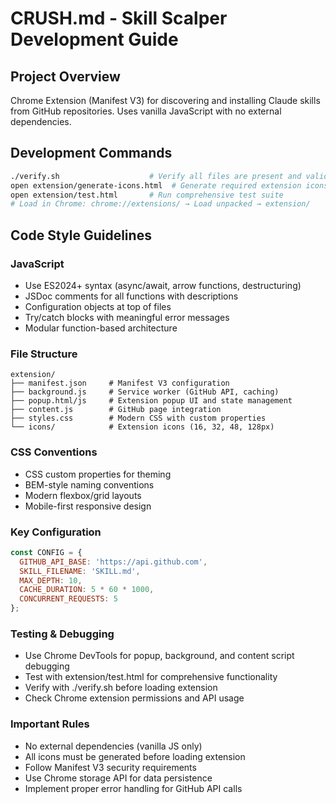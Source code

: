 # CRUSH.md - Skill Scalper Development Guide

## Project Overview
Chrome Extension (Manifest V3) for discovering and installing Claude skills from GitHub repositories. Uses vanilla JavaScript with no external dependencies.

## Development Commands
```bash
./verify.sh                    # Verify all files are present and valid
open extension/generate-icons.html  # Generate required extension icons
open extension/test.html       # Run comprehensive test suite
# Load in Chrome: chrome://extensions/ → Load unpacked → extension/
```

## Code Style Guidelines

### JavaScript
- Use ES2024+ syntax (async/await, arrow functions, destructuring)
- JSDoc comments for all functions with descriptions
- Configuration objects at top of files
- Try/catch blocks with meaningful error messages
- Modular function-based architecture

### File Structure
```
extension/
├── manifest.json     # Manifest V3 configuration
├── background.js     # Service worker (GitHub API, caching)
├── popup.html/js     # Extension popup UI and state management
├── content.js        # GitHub page integration
├── styles.css        # Modern CSS with custom properties
└── icons/            # Extension icons (16, 32, 48, 128px)
```

### CSS Conventions
- CSS custom properties for theming
- BEM-style naming conventions
- Modern flexbox/grid layouts
- Mobile-first responsive design

### Key Configuration
```javascript
const CONFIG = {
  GITHUB_API_BASE: 'https://api.github.com',
  SKILL_FILENAME: 'SKILL.md',
  MAX_DEPTH: 10,
  CACHE_DURATION: 5 * 60 * 1000,
  CONCURRENT_REQUESTS: 5
};
```

### Testing & Debugging
- Use Chrome DevTools for popup, background, and content script debugging
- Test with extension/test.html for comprehensive functionality
- Verify with ./verify.sh before loading extension
- Check Chrome extension permissions and API usage

### Important Rules
- No external dependencies (vanilla JS only)
- All icons must be generated before loading extension
- Follow Manifest V3 security requirements
- Use Chrome storage API for data persistence
- Implement proper error handling for GitHub API calls